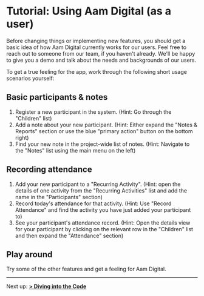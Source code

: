 # Tutorial: Using Aam Digital (as a user)
Before changing things or implementing new features, you should get a basic idea of how Aam Digital currently works for our users.
Feel free to reach out to someone from our team, if you haven't already. We'll be happy to give you a demo and talk about the needs and backgrounds of our users.

To get a true feeling for the app, work through the following short usage scenarios yourself:

## Basic participants & notes
1. Register a new participant in the system. (Hint: Go through the "Children" list)
2. Add a note about your new participant. (Hint: Either expand the "Notes & Reports" section or use the blue "primary action" button on the bottom right)
3. Find your new note in the project-wide list of notes. (Hint: Navigate to the "Notes" list using the main menu on the left)

## Recording attendance
1. Add your new participant to a "Recurring Activity". (Hint: open the details of one activity from the "Recurring Activities" list and add the name in the "Participants" section)
2. Record today's attendance for that activity. (Hint: Use "Record Attendance" and find the activity you have just added your participant to)
3. See your participant's attendance record. (Hint: Open the details view for your participant by clicking on the relevant row in the "Children" list and then expand the "Attendance" section)

## Play around
Try some of the other features and get a feeling for Aam Digital.

-----
Next up:
 [**> Diving into the Code**](./diving-into-the-code.html)


